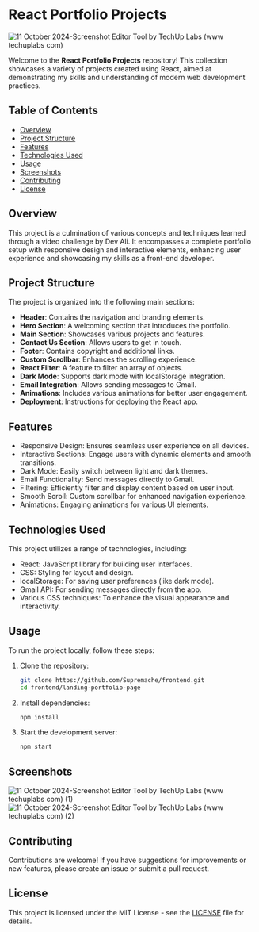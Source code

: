 # React Portfolio Projects

![11 October 2024-Screenshot Editor Tool by TechUp Labs (www techuplabs com)](https://github.com/user-attachments/assets/295b97f7-4c03-4656-987e-b03e2885d35d)

Welcome to the **React Portfolio Projects** repository! This collection showcases a variety of projects created using React, aimed at demonstrating my skills and understanding of modern web development practices.

## Table of Contents

- [Overview](#overview)
- [Project Structure](#project-structure)
- [Features](#features)
- [Technologies Used](#technologies-used)
- [Usage](#usage)
- [Screenshots](#screenshots)
- [Contributing](#contributing)
- [License](#license)

## Overview

This project is a culmination of various concepts and techniques learned through a video challenge by Dev Ali. It encompasses a complete portfolio setup with responsive design and interactive elements, enhancing user experience and showcasing my skills as a front-end developer.

## Project Structure

The project is organized into the following main sections:

- **Header**: Contains the navigation and branding elements.
- **Hero Section**: A welcoming section that introduces the portfolio.
- **Main Section**: Showcases various projects and features.
- **Contact Us Section**: Allows users to get in touch.
- **Footer**: Contains copyright and additional links.
- **Custom Scrollbar**: Enhances the scrolling experience.
- **React Filter**: A feature to filter an array of objects.
- **Dark Mode**: Supports dark mode with localStorage integration.
- **Email Integration**: Allows sending messages to Gmail.
- **Animations**: Includes various animations for better user engagement.
- **Deployment**: Instructions for deploying the React app.

## Features

- Responsive Design: Ensures seamless user experience on all devices.
- Interactive Sections: Engage users with dynamic elements and smooth transitions.
- Dark Mode: Easily switch between light and dark themes.
- Email Functionality: Send messages directly to Gmail.
- Filtering: Efficiently filter and display content based on user input.
- Smooth Scroll: Custom scrollbar for enhanced navigation experience.
- Animations: Engaging animations for various UI elements.

## Technologies Used

This project utilizes a range of technologies, including:

- React: JavaScript library for building user interfaces.
- CSS: Styling for layout and design.
- localStorage: For saving user preferences (like dark mode).
- Gmail API: For sending messages directly from the app.
- Various CSS techniques: To enhance the visual appearance and interactivity.

## Usage

To run the project locally, follow these steps:

1. Clone the repository:
   ```bash
   git clone https://github.com/Supremache/frontend.git
   cd frontend/landing-portfolio-page
2. Install dependencies:
   ```bash
   npm install
3. Start the development server:
   ```bash
   npm start

## Screenshots

![11 October 2024-Screenshot Editor Tool by TechUp Labs (www techuplabs com) (1)](https://github.com/user-attachments/assets/4e0d6de0-65bb-4833-b1c8-86fdf3f036b6)
![11 October 2024-Screenshot Editor Tool by TechUp Labs (www techuplabs com) (2)](https://github.com/user-attachments/assets/6aab1344-f289-42bc-9d9c-92022533ca17)

## Contributing

Contributions are welcome! If you have suggestions for improvements or new features, please create an issue or submit a pull request.

## License

This project is licensed under the MIT License - see the [LICENSE](LICENSE) file for details.

